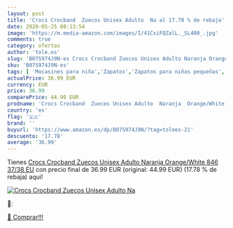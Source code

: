 ```yaml
---
layout: post
title: 'Crocs Crocband  Zuecos Unisex Adulto  Na al 17.78 % de rebaja'
date: 2020-05-25 08:13:54
image: 'https://m.media-amazon.com/images/I/41CxiFQZalL._SL400_.jpg'
comments: true
category: ofertas
author: 'tole.es'
slug: 'B07S974J9N-es Crocs Crocband Zuecos Unisex Adulto Naranja Orange/White...'
sku: 'B07S974J9N-es'
tags: [ 'Mocasines para niña','Zapatos','Zapatos para niñas pequeñas','Zapatos y complementos','zuecos', ]
actualPrice: 36.99 EUR
currency: EUR
price: 36.99
comparePrice: 44.99 EUR
prodname: 'Crocs Crocband  Zuecos Unisex Adulto  Naranja  Orange/White 846   37/38 EU'
country: 'es'
flag: '🇪🇸'
brand: ''
buyurl: 'https://www.amazon.es/dp/B07S974J9N/?tag=tolees-21'
descuento: '17.78'
average: '36.99'
---
```


Tienes [Crocs Crocband  Zuecos Unisex Adulto  Naranja  Orange/White 846   37/38 EU](https://www.amazon.es/dp/B07S974J9N/?tag=tolees-21) con precio final de  36.99 EUR (original: 44.99 EUR) (17.78 %  de rebaja) aqui!

[![Crocs Crocband  Zuecos Unisex Adulto  Na](https://m.media-amazon.com/images/I/41CxiFQZalL._SL400_.jpg)](https://www.amazon.es/dp/B07S974J9N/?tag=tolees-21)

🔎:


[🛒 Comprar!!!](https://www.amazon.es/dp/B07S974J9N/?tag=tolees-21)
